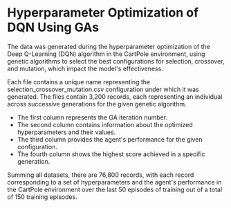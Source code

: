 # Hyperparameter Optimization of DQN Using GAs
 The data was generated during the hyperparameter optimization of the Deep Q-Learning (DQN) algorithm in the CartPole environment, using genetic algorithms to select the best configurations for selection, crossover, and mutation, which impact the model's effectiveness.

Each file contains a unique name representing the selection_crossover_mutation.csv configuration under which it was generated. The files contain 3,200 records, each representing an individual across successive generations for the given genetic algorithm.

- The first column represents the GA iteration number.
- The second column contains information about the optimized hyperparameters and their values.
- The third column provides the agent's performance for the given configuration.
- The fourth column shows the highest score achieved in a specific generation.

Summing all datasets, there are 76,800 records, with each record corresponding to a set of hyperparameters and the agent's performance in the CartPole environment over the last 50 episodes of training out of a total of 150 training episodes.
